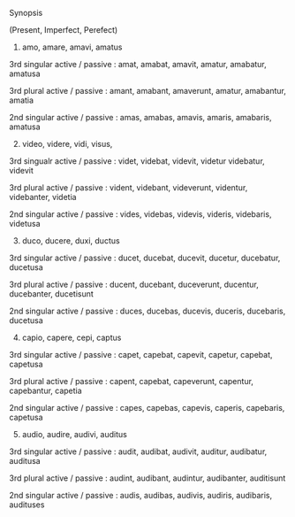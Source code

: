 Synopsis

(Present, Imperfect, Perefect)

1. amo, amare, amavi, amatus

3rd singular active / passive : amat, amabat, amavit, amatur, amabatur, amatusa

3rd plural active / passive : amant, amabant, amaverunt, amatur, amabantur, amatia

2nd singular active / passive : amas, amabas, amavis, amaris, amabaris, amatusa

2. video, videre, vidi, visus, 

3rd singualr active / passive : videt, videbat, videvit, videtur videbatur, videvit

3rd plural active / passive : vident, videbant, videverunt, videntur, videbanter, videtia

2nd singular active / passive : vides, videbas, videvis, videris, videbaris, videtusa

3. duco, ducere, duxi, ductus

3rd singular active / passive : ducet, ducebat, ducevit, ducetur, ducebatur, ducetusa

3rd plural active / passive : ducent, ducebant, duceverunt, ducentur, ducebanter, ducetisunt

2nd singular active / passive : duces, ducebas, ducevis, duceris, ducebaris, ducetusa

4. capio, capere, cepi, captus

3rd singular active / passive : capet, capebat, capevit, capetur, capebat, capetusa

3rd plural active / passive : capent, capebat, capeverunt, capentur, capebantur, capetia

2nd singular active / passive : capes, capebas, capevis, caperis, capebaris, capetusa

5. audio, audire, audivi, auditus

3rd singular active / passive : audit, audibat, audivit, auditur, audibatur, auditusa

3rd plural active / passive : audint, audibant, audintur, audibanter, auditisunt

2nd singular active / passive : audis, audibas, audivis, audiris, audibaris, audituses

